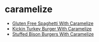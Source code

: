 # caramelize

 * [Gluten Free Spaghetti With Caramelize](index/g/gluten-free-spaghetti-with-caramelize.json)
 * [Kickin Turkey Burger With Caramelize](index/k/kickin-turkey-burger-with-caramelize.json)
 * [Stuffed Bison Burgers With Caramelize](index/s/stuffed-bison-burgers-with-caramelize.json)
